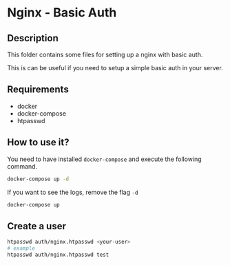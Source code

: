 # Nginx - Basic Auth

## Description

This folder contains some files for setting up a nginx with basic auth.

This is can be useful if you need to setup a simple basic auth in your server.

## Requirements

- docker
- docker-compose
- htpasswd

## How to use it?

You need to have installed `docker-compose` and execute the following command.

```bash
docker-compose up -d
```

If you want to see the logs, remove the flag `-d`
```bash
docker-compose up
```

## Create a user

```bash
htpasswd auth/nginx.htpasswd <your-user>
# example
htpasswd auth/nginx.htpasswd test
```
